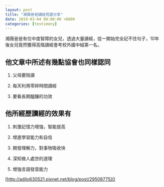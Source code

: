 ```yaml
---
layout: post
title: "湘薇爸爸讀經見證分享"
date: 2019-03-04 00:00:00 +0800
categories: [testimony]
---
```


湘薇爸爸有位中度智障的女兒，透過大量讀經，從一開始完全記不住句子，10年後女兒竟然獲得高階讀經會考校外國中組第一名。

## 他文章中所述有幾點協會也同樣認同

1. 父母要陪讀

2. 每天利用零碎時間讀經

3. 要看長期醞釀的功效

## 他所經歷讀經的效果有

1. 刺激記憶力增強，智能提高

2. 增進學習能力和自信

3. 開發理解力，對事物吸收快

4. 深知做人處世的道理

5. 增強言語發音能力

[http://adilo630521.pixnet.net/blog/post/29508775]()
